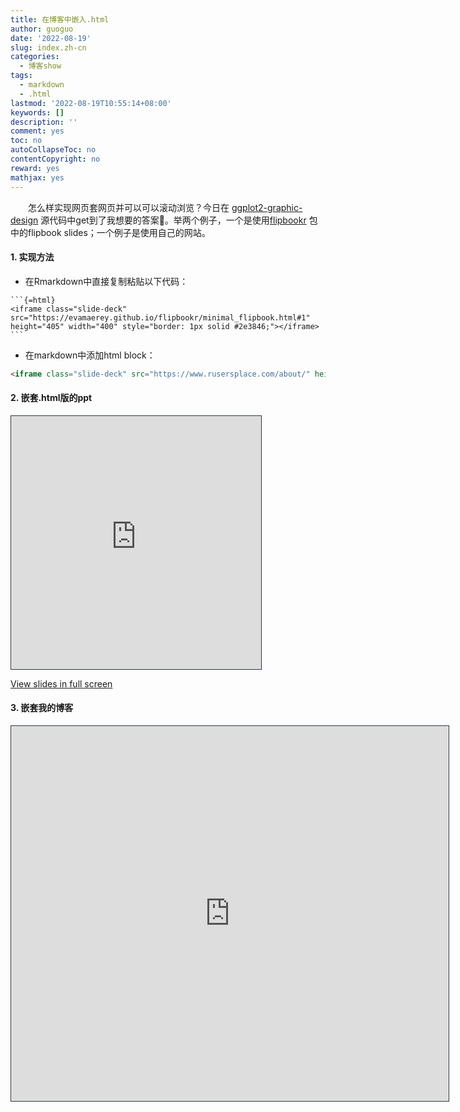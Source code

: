 ```yaml
---
title: 在博客中嵌入.html
author: guoguo
date: '2022-08-19'
slug: index.zh-cn
categories:
  - 博客show
tags:
  - markdown
  - .html
lastmod: '2022-08-19T10:55:14+08:00'
keywords: []
description: ''
comment: yes
toc: no
autoCollapseToc: no
contentCopyright: no
reward: yes
mathjax: yes
---
```


<p style="text-indent:2em;font-size:;font-family:;">
怎么样实现网页套网页并可以可以滚动浏览？今日在 <a href="https://rstudio-conf-2022.github.io/ggplot2-graphic-design/">ggplot2-graphic-design</a> 源代码中get到了我想要的答案🤏。举两个例子，一个是使用<a href="https://rstudio-conf-2022.github.io/ggplot2-graphic-design/">flipbookr</a> 包中的flipbook slides；一个例子是使用自己的网站。
</p>
<!--more-->
<p style="text-indent:2em;font-size:;font-family:;">
</p>

#### 1. 实现方法

-   在Rmarkdown中直接复制粘贴以下代码：

```` rmarkdown
```{=html}
<iframe class="slide-deck" src="https://evamaerey.github.io/flipbookr/minimal_flipbook.html#1" height="405" width="400" style="border: 1px solid #2e3846;"></iframe>
```
````

-   在markdown中添加html block：

``` html
<iframe class="slide-deck" src="https://www.rusersplace.com/about/" height="600" width="700" style="border: 1px solid #2e3846;"></iframe>
```

#### 2. 嵌套.html版的ppt

<iframe class="slide-deck" src="https://evamaerey.github.io/flipbookr/minimal_flipbook.html#1" height="405" width="400" style="border: 1px solid #2e3846;">
</iframe>
<p>
<a href="https://evamaerey.github.io/flipbookr/minimal_flipbook.html#1">View slides in full screen</a>
</p>

#### 3. 嵌套我的博客

<iframe class="slide-deck" src="https://www.rusersplace.com/about/" height="600" width="700" style="border: 1px solid #2e3846;">
</iframe>
